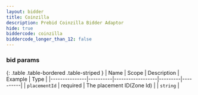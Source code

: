 ```yaml
---
layout: bidder
title: Coinzilla
description: Prebid Coinzilla Bidder Adaptor
hide: true
biddercode: coinzilla
biddercode_longer_than_12: false
---
```



### bid params

{: .table .table-bordered .table-striped }
| Name          | Scope    | Description      | Example | Type     |
|---------------|----------|------------------|---------|----------|
| `placementId` | required | The placement ID(Zone Id) |         | `string` |
